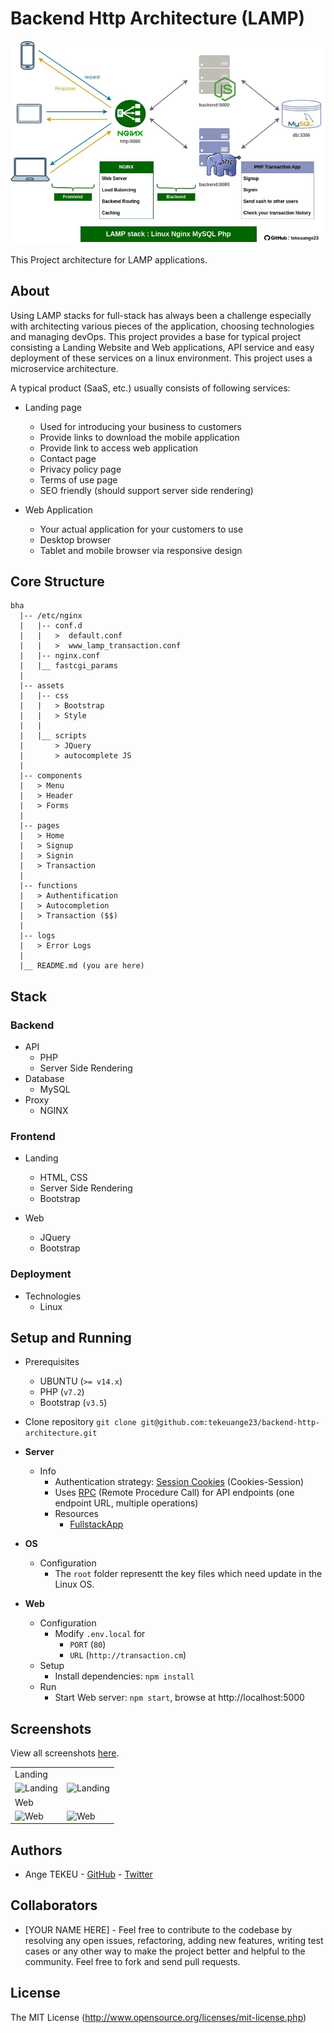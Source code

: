 # Backend Http Architecture (LAMP)

<a href="https://raw.githubusercontent.com/tekeuange23/backend-http-architecture/master/images/docs/nginx.jpg"><img src="https://raw.githubusercontent.com/tekeuange23/backend-http-architecture/master/images/docs/nginx.jpg" alt="Full-Stack JavaScript Architecture" /></a>

This Project architecture for LAMP applications.


## About
Using LAMP stacks for full-stack has always been a challenge especially with architecting various pieces of the application, choosing technologies and managing devOps. This project provides a base for typical project consisting a Landing Website and Web applications, API service and easy deployment of these services on a linux environment. This project uses a microservice architecture.

A typical product (SaaS, etc.) usually consists of following services:
- Landing page
    - Used for introducing your business to customers
    - Provide links to download the mobile application
    - Provide link to access web application
    - Contact page
    - Privacy policy page
    - Terms of use page
    - SEO friendly (should support server side rendering)
    
- Web Application
    - Your actual application for your customers to use
    - Desktop browser
    - Tablet and mobile browser via responsive design

## Core Structure
    bha
      |-- /etc/nginx
      |   |-- conf.d
      |   |   >  default.conf
      |   |   >  www_lamp_transaction.conf
      |   |-- nginx.conf
      |   |__ fastcgi_params
      |
      |-- assets
      |   |-- css
      |   |   > Bootstrap
      |   |   > Style
      |   |
      |   |__ scripts
      |       > JQuery
      |       > autocomplete JS
      |
      |-- components
      |   > Menu
      |   > Header
      |   > Forms
      |
      |-- pages
      |   > Home
      |   > Signup
      |   > Signin
      |   > Transaction
      |
      |-- functions
      |   > Authentification
      |   > Autocompletion
      |   > Transaction ($$)
      |
      |-- logs
      |   > Error Logs
      |
      |__ README.md (you are here)

## Stack

### Backend
- API
    - PHP
    - Server Side Rendering
- Database
    - MySQL
- Proxy
    - NGINX

### Frontend
- Landing
    - HTML, CSS
    - Server Side Rendering
    - Bootstrap

- Web
    - JQuery
    - Bootstrap
        
### Deployment
- Technologies
    - Linux

## Setup and Running
- Prerequisites
    - UBUNTU (`>= v14.x`)
    - PHP (`v7.2`)
    - Bootstrap (`v3.5`)

- Clone repository `git clone git@github.com:tekeuange23/backend-http-architecture.git`

- **Server**
    - Info
      - Authentication strategy: [Session Cookies](https://www.php.net/manual/en/book.session) (Cookies-Session)
      - Uses [RPC](https://www.jsonrpc.org/) (Remote Procedure Call) for API endpoints (one endpoint URL, multiple operations)
      - Resources
        - [FullstackApp](https://github.com/Dropcodee/fullstackJSTestApp)
- **OS**
    - Configuration
        - The `root` folder representt the key files which need update in the Linux OS.
- **Web**
    - Configuration
        - Modify `.env.local` for
            - `PORT` (`80`)
            - `URL` (`http://transaction.cm`)
    - Setup
        - Install dependencies: `npm install`
    - Run
        - Start Web server: `npm start`, browse at http://localhost:5000
       
     
## Screenshots

View all screenshots [here](https://github.com/atulmy/atulmy.github.io/tree/master/images/fullstack-javascript-architecture).

<table>
  <tbody>
    <tr>
      <td colspan="2">Landing</td>
    </tr>
    <tr>
      <td>
        <img alt="Landing" src="https://raw.githubusercontent.com/atulmy/atulmy.github.io/master/images/fullstack-javascript-architecture/landing/Screenshot%202018-11-26%20at%208.42.33%20PM.png" />
      </td>
      <td>
        <img alt="Landing" src="https://raw.githubusercontent.com/atulmy/atulmy.github.io/master/images/fullstack-javascript-architecture/landing/Screenshot%202018-11-26%20at%208.42.44%20PM.png" />
      </td>
    </tr>
    <tr>
      <td colspan="2">Web</td>
    </tr>
    <tr>
      <td>
        <img alt="Web" src="https://raw.githubusercontent.com/atulmy/atulmy.github.io/master/images/fullstack-javascript-architecture/web/Screenshot%202018-11-26%20at%208.43.29%20PM.png" />
      </td>
      <td>
        <img alt="Web" src="https://raw.githubusercontent.com/atulmy/atulmy.github.io/master/images/fullstack-javascript-architecture/web/Screenshot%202018-11-26%20at%208.44.25%20PM.png" />
   </tr>
  </tbody>
</table>

## Authors
- Ange TEKEU - [GitHub](https://github.com/tekeuange23) - [Twitter](https://twitter.com/TekeuAnge)

## Collaborators
- [YOUR NAME HERE] - Feel free to contribute to the codebase by resolving any open issues, refactoring, adding new features, writing test cases or any other way to make the project better and helpful to the community. Feel free to fork and send pull requests.

## License

The MIT License (http://www.opensource.org/licenses/mit-license.php)
